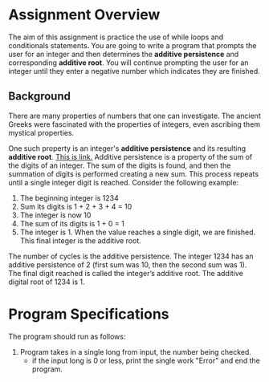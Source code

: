 # Assignment Overview

The aim of this assignment is practice the use of while loops and conditionals statements. You are going to write a program that prompts the user for an integer and then determines the **additive persistence** and corresponding **additive root**. You will continue prompting the user for an integer until they enter a negative number which indicates they are finished.

## Background

There are many properties of numbers that one can investigate. The ancient Greeks were fascinated with the properties of integers, even ascribing them mystical properties.

One such property is an integer's **additive persistence** and its resulting **additive root**. [This is link.](http://mathworld.wolfram.com/AdditivePersistence.html) Additive persistence is a property of the sum of the digits of an integer. The sum of the digits is found, and then the summation of digits is performed creating a new sum. This process repeats until a single integer digit is reached. Consider the following example:

1. The beginning integer is 1234
2. Sum its digits is 1 + 2 + 3 + 4 = 10
3. The integer is now 10
4. The sum of its digits is 1 + 0 = 1
5. The integer is 1. When the value reaches a single digit, we are finished. This final integer is the additive root.

The number of cycles is the additive persistence. The integer 1234 has an additive persistence of 2 (first sum was 10, then the second sum was 1). The final digit reached is called the integer’s additive root. The additive digital root of 1234 is 1.

# Program Specifications

The program should run as follows:

1. Program takes in a single long from input, the number being checked.
   - if the input long is 0 or less, print the single work "Error" and end the program.
